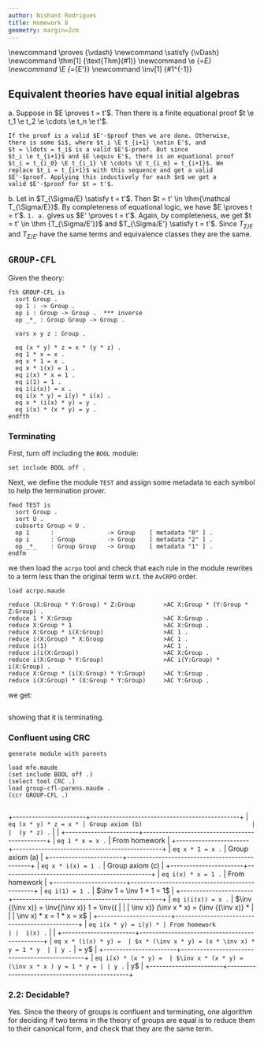 ```yaml
---
author: Nishant Rodrigues
title: Homework 8
geometry: margin=2cm
---
```



\newcommand \proves {\vdash}
\newcommand \satisfy {\vDash}
\newcommand \thm[1] {\text{Thm}(#1)}
\newcommand \e      {=_E}
\newcommand \E      {=_{E'}}
\newcommand \inv[1] {#1^{-1}}

Equivalent theories have equal initial algebras
-----------------------------------------------

a.  Suppose in $E \proves t = t'$. Then there is a finite
    equational proof $t \e t_1 \e t_2 \e \cdots \e t_n \e t'$.

    If the proof is a valid $E'-$proof then we are done. Otherwise,
    there is some $i$, where $t_i \E t_{i+1} \notin E'$, and
    $t = \ldots = t_i$ is a valid $E'$-proof. But since
    $t_i \e t_{i+1}$ and $E \equiv E'$, there is an equational proof
    $t_i = t_{i_0} \E t_{i_1} \E \cdots \E t_{i_m} = t_{i+1}$. We
    replace $t_i = t_{i+1}$ with this sequence and get a valid
    $E'-$proof. Applying this inductively for each $n$ we get a
    valid $E'-$proof for $t = t'$.

b.  Let in $T_{\Sigma/E} \satisfy t = t'$. Then
    $t = t' \in \thm{\mathcal T_{\Sigma/E}}$. By completeness of
    equational logic, we have $E \proves t = t'$. `1. a.` gives us
    $E' \proves t = t'$. Again, by completeness, we get $t = t' \in
    \thm {T_{\Sigma/E'}}$ and $T_{\Sigma/E'} \satisfy t = t'$.
    Since $T_{\Sigma/E}$ and $T_{\Sigma/E'}$ have the same terms and equivalence 
    classes they are the same.


`GROUP-CFL`
-----------

Given the theory:

```{pipe='tee group-cfl.maude'}
fth GROUP-CFL is
  sort Group .
  op 1 : -> Group .
  op i : Group -> Group .  *** inverse
  op _*_ : Group Group -> Group .

  vars x y z : Group .

  eq (x * y) * z = x * (y * z) .
  eq 1 * x = x .
  eq x * 1 = x .
  eq x * i(x) = 1 .
  eq i(x) * x = 1 .
  eq i(1) = 1 .
  eq i(i(x)) = x .
  eq i(x * y) = i(y) * i(x) .
  eq x * (i(x) * y) = y .
  eq i(x) * (x * y) = y .
endfth
```

### Terminating

First, turn off including the `BOOL` module:

```{pipe='tee sig-group.maude check-confluent.maude'}
set include BOOL off .

```

Next, we define the module `TEST` and assign some metadata to each symbol to
help the termination prover.

```{pipe='tee -a sig-group.maude'}
fmod TEST is
  sort Group .
  sort U .
  subsorts Group < U .
  op 1      :               -> Group    [ metadata "0" ] .
  op i      : Group         -> Group    [ metadata "2" ] .
  op _*_    : Group Group   -> Group    [ metadata "1" ] .
endfm

```

we then load the `acrpo` tool and check that each rule in the module
rewrites to a term less than the original term w.r.t. the `AvCRPO`
order.

```{pipe='tee -a sig-group.maude'}
load acrpo.maude

reduce (X:Group * Y:Group) * Z:Group        >AC X:Group * (Y:Group * Z:Group) .
reduce 1 * X:Group                          >AC X:Group .
reduce X:Group * 1                          >AC X:Group .
reduce X:Group * i(X:Group)                 >AC 1 .
reduce i(X:Group) * X:Group                 >AC 1 .
reduce i(1)                                 >AC 1 .
reduce i(i(X:Group))                        >AC X:Group .
reduce i(X:Group * Y:Group)                 >AC i(Y:Group) * i(X:Group) .
reduce X:Group * (i(X:Group) * Y:Group)     >AC Y:Group .
reduce i(X:Group) * (X:Group * Y:Group)     >AC Y:Group .
```

we get:

```{pipe='maude sig-group.maude 2>&1 -no-banner'}
```

showing that it is terminating.

### Confluent using CRC 

```{ .hidden pipe='(echo "("; cat group-cfl.maude; echo ")") > group-cfl-parens.maude' }
generate module with parents
```

```{pipe='tee -a check-confluent.maude'}
load mfe.maude
(set include BOOL off .)
(select tool CRC .)
load group-cfl-parens.maude .
(ccr GROUP-CFL .)
```

```{pipe='maude -no-banner check-confluent.maude 2>&1'}
```


+-----------------------+-----------------------------------------------+
| `eq (x * y) * z = x * | Group axiom (b)                               |
|  (y * z) .`           |                                               |
+-----------------------+-----------------------------------------------+
| `eq 1 * x = x .`      | From homework                                 |
+-----------------------+-----------------------------------------------+
| `eq x * 1 = x .`      | Group axiom (a)                               |
+-----------------------+-----------------------------------------------+
| `eq x * i(x) = 1 .`   | Group axiom (c)                               |
+-----------------------+-----------------------------------------------+
| `eq i(x) * x = 1 .`   | From homework                                 |
+-----------------------+-----------------------------------------------+
| `eq i(1) = 1 .`       | $\inv 1 = \inv 1 * 1 = 1$                     |
+-----------------------+-----------------------------------------------+
| `eq i(i(x)) = x .`    | $\inv {(\inv x)} = \inv{(\inv x)} 1 = \inv{(  |
|                       | \inv x)} (\inv x * x) = (\inv {(\inv x)} *    |
|                       | \inv x) * x = 1 * x = x$                      |
+-----------------------+-----------------------------------------------+
| `eq i(x * y) = i(y) * | From homework                                 |
|  i(x) .`              |                                               |
+-----------------------+-----------------------------------------------+
| `eq x * (i(x) * y) =  | $x * (\inv x * y) = (x * \inv x) * y = 1 * y  |
| y .`                  | = y$                                          |
+-----------------------+-----------------------------------------------+
| `eq i(x) * (x * y) =  | $\inv x * (x * y) = (\inv x * x ) y = 1 * y = |
| y .`                  |  y$                                           |
+-----------------------+-----------------------------------------------+

### 2.2: Decidable?

Yes. Since the theory of groups is confluent and terminating, one algorithm for 
deciding if two terms in the theory of groups are equal is to reduce them to
their canonical form, and check that they are the same term.
